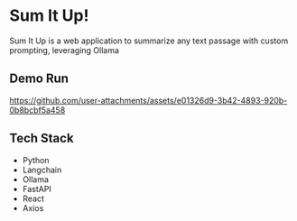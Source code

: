 # Sum It Up!
Sum It Up is a web application to summarize any text passage with custom prompting, leveraging Ollama

## Demo Run
https://github.com/user-attachments/assets/e01326d9-3b42-4893-920b-0b8bcbf5a458

## Tech Stack
- Python
- Langchain
- Ollama
- FastAPI
- React
- Axios
